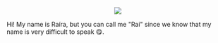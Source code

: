 <center> <img src="https://media4.giphy.com/media/VeNDat4n4Kre76oS1g/giphy.gif"> </center>

Hi! My name is Raíra, but you can call me "Rai" since we know that my name is very difficult to speak 😋. 